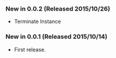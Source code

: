 ### New in 0.0.2 (Released 2015/10/26)
* Terminate Instance

### New in 0.0.1 (Released 2015/10/14)
* First release.